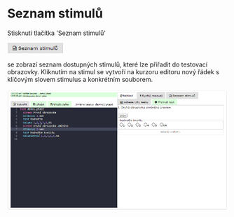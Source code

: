 # Seznam stimulů

Stisknutí tlačítka 'Seznam stimulů'

![](../../.gitbook/assets/image%20%284%29.png)

se zobrazí seznam dostupných stimulů, které lze přiřadit do testovací obrazovky. Kliknutím na stimul se vytvoří na kurzoru editoru nový řádek s klíčovým slovem stimulus a konkrétním souborem.

![](../../.gitbook/assets/qcip9tb3wj.gif)



